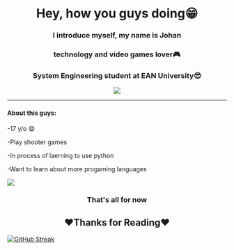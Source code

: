 <h1 align="center">Hey, how you guys doing😁</h1>
<h3 align="center">I introduce myself, my name is Johan</h3>
<h3 align="center">technology and video games lover🎮</h3>
<h3 align="center">System Engineering student at EAN University😎</h3>
<p align="center"> 
  <img src="https://media.giphy.com/media/jRtZJvoWxWVJ7uF1cx/giphy.gif"/> 
</p>

---

#### About this guys:

-17 y/o 😄

-Play shooter games

-In process of laerning to use python

-Want to learn about more progaming languages

<p alighn="left">
  <img src="https://www.google.com/search?q=python&tbm=isch&ved=2ahUKEwi0_u_zpbb6AhWeIN8KHaQMAWwQ2-cCegQIABAA&oq=python&gs_lcp=CgNpbWcQAzIICAAQgAQQsQMyBQgAEIAEMgUIABCABDIFCAAQgAQyBQgAEIAEMgUIABCABDIFCAAQgAQyBQgAEIAEMgUIABCABDIFCAAQgAQ6BAgjECc6BAgAEENQ1QZYwg5gqA9oAXAAeACAAXGIAaYGkgEDNC40mAEAoAEBqgELZ3dzLXdpei1pbWfAAQE&sclient=img&ei=Dp4zY7S_C57B_AakmYTgBg&bih=919&biw=958#imgrc=XmmuGvoln--UuM"/> 
</p>

<h3 align="center"> That's all for now</h3>

<h2 align="center"> ❤️Thanks for Reading❤️</h2>










[![GitHub Streak](http://github-readme-streak-stats.herokuapp.com?user=JohanP98&theme=dark&hide_border=true&border_radius=5.1)](https://git.io/streak-stats)
